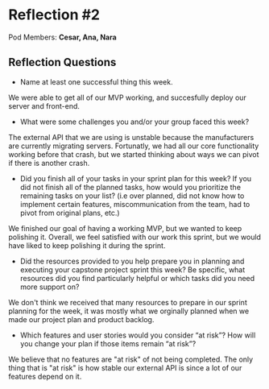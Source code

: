 # Reflection #2

Pod Members: **Cesar, Ana, Nara**

## Reflection Questions

* Name at least one successful thing this week.

We were able to get all of our MVP working, and succesfully deploy our server and front-end.

* What were some challenges you and/or your group faced this week?

The external API that we are using is unstable because the manufacturers are currently migrating servers. Fortunatly, we had all our core functionality working before that crash,
but we started thinking about ways we can pivot if there is another crash.

* Did you finish all of your tasks in your sprint plan for this week? If you did not finish all of the planned tasks, how would you prioritize the remaining tasks on your list?  (i.e over planned, did not know how to implement certain features, miscommunication from the team, had to pivot from original plans, etc.)

We finished our goal of having a working MVP, but we wanted to keep polishing it. Overall, we feel satisfied with our work this sprint, but we would have liked to keep polishing it 
during the sprint.

* Did the resources provided to you help prepare you in planning and executing your capstone project sprint this week? Be specific, what resources did you find particularly helpful or which tasks did you need more support on?

We don't think we received that many resources to prepare in our sprint planning for the week, it was mostly what we orginally planned when we made our project plan and product backlog.

* Which features and user stories would you consider “at risk”? How will you change your plan if those items remain “at risk”?

We believe that no features are "at risk" of not being completed. The only thing that is "at risk" is how stable our external API is since a lot of our features depend on it.
